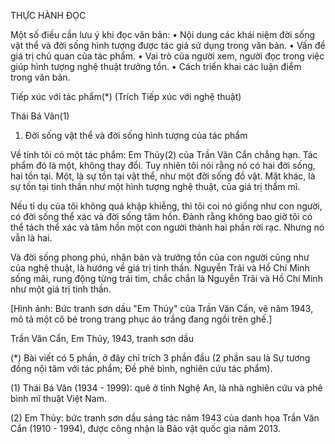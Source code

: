 THỰC HÀNH ĐỌC

Một số điều cần lưu ý khi đọc văn bản:
• Nội dung các khái niệm đời sống vật thể và đời sống hình tượng được tác giả sử dụng trong văn bản.
• Vấn đề giá trị chủ quan của tác phẩm.
• Vai trò của người xem, người đọc trong việc giúp hình tượng nghệ thuật trưởng tồn.
• Cách triển khai các luận điểm trong văn bản.

Tiếp xúc với tác phẩm(*)
(Trích Tiếp xúc với nghệ thuật)

Thái Bá Vân(1)

1. Đời sống vật thể và đời sống hình tượng của tác phẩm

Về tính tôi có một tác phẩm: Em Thủy(2) của Trần Văn Cẩn chẳng hạn. Tác phẩm đó là một, không thay đổi. Tuy nhiên tôi nói rằng nó có hai đời sống, hai tồn tại. Một, là sự tồn tại vật thể, như một đời sống đồ vật. Mặt khác, là sự tồn tại tinh thần như một hình tượng nghệ thuật, của giá trị thẩm mĩ.

Nếu tỉ dụ của tôi không quá khập khiễng, thì tôi coi nó giống như con người, có đời sống thể xác và đời sống tâm hồn. Đành rằng không bao giờ tôi có thể tách thể xác và tâm hồn một con người thành hai phần rời rạc. Nhưng nó vẫn là hai.

Và đời sống phong phú, nhân bản và trưởng tồn của con người cũng như của nghệ thuật, là hướng về giá trị tinh thần. Nguyễn Trãi và Hồ Chí Minh sống mãi, rung động từng trái tim, chắc chắn là Nguyễn Trãi và Hồ Chí Minh như một giá trị tinh thần.

[Hình ảnh: Bức tranh sơn dầu "Em Thủy" của Trần Văn Cẩn, vẽ năm 1943, mô tả một cô bé trong trang phục áo trắng đang ngồi trên ghế.]

Trần Văn Cẩn, Em Thủy, 1943, tranh sơn dầu

(*) Bài viết có 5 phần, ở đây chỉ trích 3 phần đầu (2 phần sau là Sự tương đồng nội tâm với tác phẩm; Đề phê bình, nghiên cứu tác phẩm).

(1) Thái Bá Vân (1934 - 1999): quê ở tỉnh Nghệ An, là nhà nghiên cứu và phê bình mĩ thuật Việt Nam.

(2) Em Thủy: bức tranh sơn dầu sáng tác năm 1943 của danh họa Trần Văn Cẩn (1910 - 1994), được công nhận là Bảo vật quốc gia năm 2013.